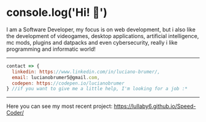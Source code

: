 # console.log('Hi! :wave:')

I am a Software Developer, my focus is on web development, but i also like the development of videogames, desktop applications, artificial intelligence, mc mods, plugins and datpacks and even cybersecurity, really i like programming and informatic world!

---
```js
contact => {
  linkedin: https://www.linkedin.com/in/luciano-brumer/,
  email: lucianobrumer5@gmail.com,
  codepen: https://codepen.io/lucianobrumer
} //if you want to give me a little help, I'm looking for a job :*
```
---
Here you can see my most recent project: https://lullaby6.github.io/Speed-Coder/
